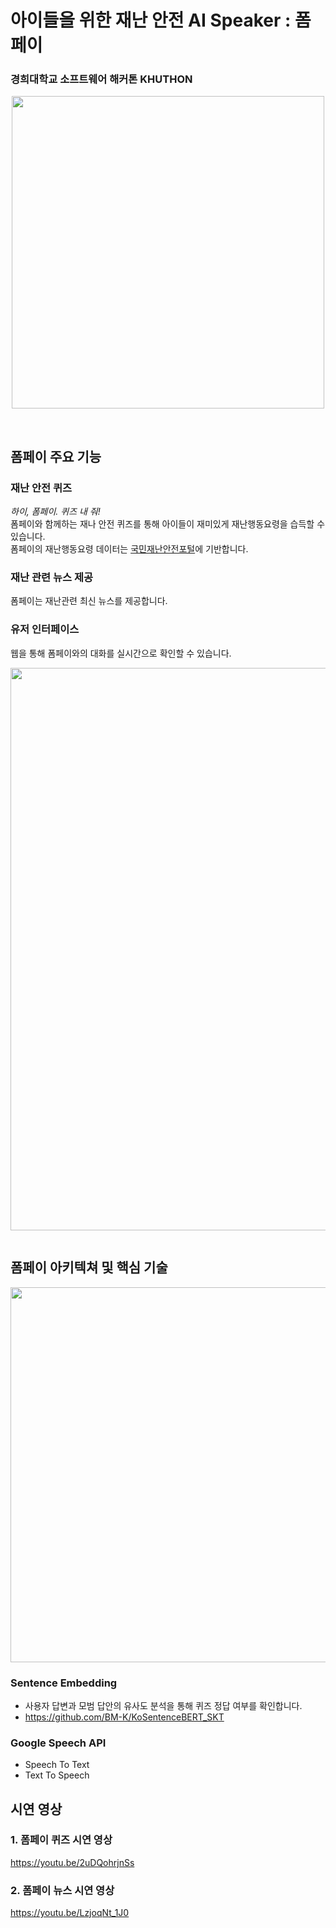 # 아이들을 위한 재난 안전 AI Speaker : 폼페이

### 경희대학교 소프트웨어 해커톤 KHUTHON

<p align=center><img width="500"src = "../../../Pompeii/blob/main/images/main.png"></p>

<br>

## 폼페이 주요 기능

### 재난 안전 퀴즈

_하이, 폼페이. 퀴즈 내 줘!_<br>
폼페이와 함께하는 재나 안전 퀴즈를 통해 아이들이 재미있게 재난행동요령을 습득할 수 있습니다. <br>
폼페이의 재난행동요령 데이터는 [국민재난안전포털](https://www.safekorea.go.kr/idsiSFK/neo/main/main.html)에 기반합니다.

### 재난 관련 뉴스 제공

폼페이는 재난관련 최신 뉴스를 제공합니다.

### 유저 인터페이스

웹을 통해 폼페이와의 대화를 실시간으로 확인할 수 있습니다. <br>

<p align=center><img width="900" src = "../../../Pompeii/blob/main/images/interface.gif"></p>

<img  width =100% />

## 폼페이 아키텍쳐 및 핵심 기술
<p align=center><img width="600" src = "../../../Pompeii/blob/main/images/architecture.png"></p>

### Sentence Embedding

- 사용자 답변과 모범 답안의 유사도 분석을 통해 퀴즈 정답 여부를 확인합니다. 
- https://github.com/BM-K/KoSentenceBERT_SKT

### Google Speech API

- Speech To Text
- Text To Speech

## 시연 영상

### 1. 폼페이 퀴즈 시연 영상

https://youtu.be/2uDQohrjnSs

### 2. 폼페이 뉴스 시연 영상

https://youtu.be/LzjoqNt_1J0
